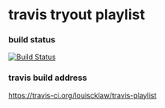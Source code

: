 # travis tryout playlist

### build status
[![Build Status](https://travis-ci.com/louiscklaw/travis-playlist.svg?branch=develop)](https://travis-ci.com/louiscklaw/travis-playlist)

### travis build address
https://travis-ci.org/louiscklaw/travis-playlist
